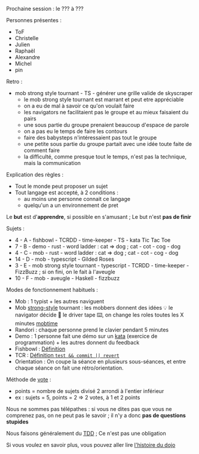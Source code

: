 Prochaine session : le ??? à ???

Personnes présentes :
- ToF
- Christelle
- Julien
- Raphaël
- Alexandre
- Michel
- pin

Retro :
- mob strong style tournant - TS - générer une grille valide de skyscraper
  - le mob strong style tournant est marrant et peut etre appréciable
  - on a eu de mal à savoir ce qu'on voulait faire
  - les navigators ne facilitaient pas le groupe et au mieux faisaient du pairs
  - une sous partie du groupe prenaient beaucoup d'espace de parole
  - on a pas eu le temps de faire les contours
  - faire des babysteps n'intéressaient pas tout le groupe
  - une petite sous partie du groupe partait avec une idée toute faite de comment faire
  - la difficulté, comme presque tout le temps, n'est pas la technique, mais la communication

Explication des règles :
- Tout le monde peut proposer un sujet
- Tout langage est accepté, à 2 conditions :
  - au moins une personne connait ce langage
  - quelqu'un a un environnement de pret

Le **but** est d'**apprendre**, si possible en s'amusant ;
Le but n'est **pas de finir**

Sujets :
- 4 - A - fishbowl - TCRDD - time-keeper - TS - kata Tic Tac Toe
- 7 - B - demo - rust - word ladder : cat => dog ; cat - cot - cog - dog
- 4 - C - mob - rust - word ladder : cat => dog ; cat - cot - cog - dog
- 14 - D - mob - typescript - Gilded Roses
- 3 - E - mob strong style tournant - typescript - TCRDD - time-keeper - FizzBuzz ; si on fini, on le fait à l'aveugle
- 10 - F - mob - aveugle - Haskell - fizzbuzz

Modes de fonctionnement habituels :
- Mob : 1 typist + les autres naviguent
- Mob [strong-style] tournant : les mobbers donnent des idées 💡 le navigator décide 🔀 le driver tape ⌨️, on change les roles toutes les X minutes [mobtime]
- Randori : chaque personne prend le clavier pendant 5 minutes
- Demo : 1 personne fait une démo sur un [kata] (exercice de programmation) + les autres donnent du feedback
- Fishbowl : [Définition][fishbowl]
- TCR : [Définition `test && commit || revert`][tcr]
- Orientation : On coupe la séance en plusieurs sous-séances,
  et entre chaque séance on fait une rétro/orientation.

Méthode de [vote] :
- points = nombre de sujets divisé 2 arrondi à l'entier inférieur
- ex : sujets = 5, points = 2 => 2 votes, à 1 et 2 points

Nous ne sommes pas télépathes :
si vous ne dites pas que vous ne comprenez pas, on ne peut pas le savoir ;
il n'y a donc **pas de questions stupides**

Nous faisons généralement du [TDD][test_driven_development] ;
Ce n'est pas une obligation

Si vous voulez en savoir plus, vous pouvez aller lire [l'histoire du dojo]

[kata]: https://web.archive.org/web/20040423023001/http://www.pragprog.com/pragdave/Practices/CodeKata.rdoc
[strong-style]: https://llewellynfalco.blogspot.com/2014/06/llewellyns-strong-style-pairing.html
[mobtime]: https://mobtime.hadrienmp.fr/
[fishbowl]: https://en.wikipedia.org/wiki/Fishbowl_%28conversation%29
[tcr]: https://medium.com/@kentbeck_7670/test-commit-revert-870bbd756864
[vote]: https://emmanuelpaatz.com/dojosurvey
[test_driven_development]: https://fr.wikipedia.org/wiki/Test_driven_development
[l'histoire du dojo]: https://github.com/dojo-developpement-paris/dojo-developpement-paris.github.io/blob/main/history.md
